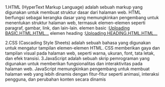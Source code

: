 1.HTML (HyperText Markup Language) adalah sebuah markup yang digunakan untuk membuat struktur dasar dari halaman web. HTML berfungsi sebagai kerangka dasar yang memungkinkan pengembang untuk menentukan struktur halaman web, termasuk elemen-elemen seperti paragraf, gambar, link, dan lain-lain.
elemen basic :[Uploading BASIC.HTML.HTML…]()
elemen heading :[Uploading HEADING.HTML.HTML…]()

2.CSS (Cascading Style Sheets) adalah sebuah bahasa yang digunakan untuk mengatur tampilan elemen-elemen HTML. CSS memberikan gaya dan tampilan visual pada halaman web, seperti warna, ukuran, font, tata letak, dan efek transisi.
3.JavaScript adalah sebuah skrip pemrograman yang digunakan untuk memberikan fungsionalitas dan interaktivitas pada halaman web. JavaScript memungkinkan pengembang untuk membuat halaman web yang lebih dinamis dengan fitur-fitur seperti animasi, interaksi pengguna, dan perubahan konten secara dinamis
